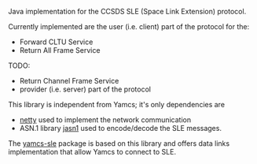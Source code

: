 Java implementation for the CCSDS SLE (Space Link Extension) protocol.

Currently implemented are the user (i.e. client) part of the protocol for the:
 - Forward CLTU Service
 - Return All Frame Service
 
 TODO:
 - Return Channel Frame Service 
 - provider (i.e. server) part of the protocol
 
 
 This library is independent from Yamcs; it's only dependencies are 
 - [netty](https://netty.io/) used to implement the network communication
 - ASN.1 library [jasn1](https://www.beanit.com/asn1/) used to encode/decode the SLE messages.
 
 The [yamcs-sle](http://github.com/yamcs) package is based on this library and  offers data links implementation that allow Yamcs to connect to SLE.
 
 

